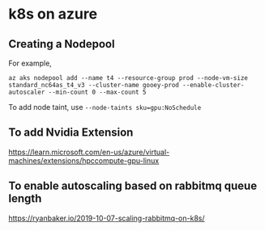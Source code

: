 # k8s on azure

## Creating a Nodepool

For example,

```
az aks nodepool add --name t4 --resource-group prod --node-vm-size standard_nc64as_t4_v3 --cluster-name gooey-prod --enable-cluster-autoscaler --min-count 0 --max-count 5
```

To add node taint, use `--node-taints sku=gpu:NoSchedule`

## To add Nvidia Extension

https://learn.microsoft.com/en-us/azure/virtual-machines/extensions/hpccompute-gpu-linux

## To enable autoscaling based on rabbitmq queue length

https://ryanbaker.io/2019-10-07-scaling-rabbitmq-on-k8s/
